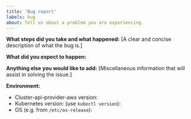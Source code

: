 ```yaml
---
title: 'Bug report'
labels: bug
about: Tell us about a problem you are experiencing.
---
```


**What steps did you take and what happened:**
[A clear and concise description of what the bug is.]


**What did you expect to happen:**


**Anything else you would like to add:**
[Miscellaneous information that will assist in solving the issue.]


**Environment:**

- Cluster-api-provider-aws version: 
- Kubernetes version: (use `kubectl version`): 
- OS (e.g. from `/etc/os-release`): 